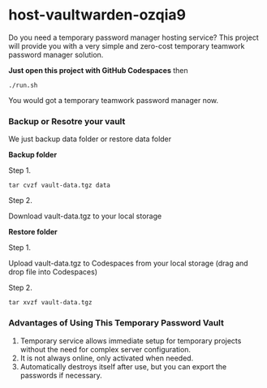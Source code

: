 # host-vaultwarden-ozqia9

Do you need a temporary password manager hosting service? This project will provide you with a very simple and zero-cost temporary teamwork password manager solution.

**Just open this project with GitHub Codespaces** then

```
./run.sh
```

You would got a temporary teamwork password manager now.

### Backup or Resotre your vault

We just backup data folder or restore data folder

**Backup folder**

Step 1.
```
tar cvzf vault-data.tgz data
```

Step 2.

Download vault-data.tgz to your local storage

**Restore folder**

Step 1.

Upload vault-data.tgz to Codespaces from your local storage (drag and drop file into Codespaces)

Step 2.
```
tar xvzf vault-data.tgz
```

### Advantages of Using This Temporary Password Vault

1. Temporary service allows immediate setup for temporary projects without the need for complex server configuration.
2. It is not always online, only activated when needed.
3. Automatically destroys itself after use, but you can export the passwords if necessary.

